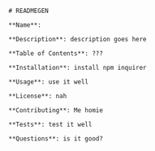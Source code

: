 
    # READMEGEN

    **Name**: 

    **Description**: description goes here

    **Table of Contents**: ???

    **Installation**: install npm inquirer
    
    **Usage**: use it well
    
    **License**: nah

    **Contributing**: Me homie

    **Tests**: test it well

    **Questions**: is it good? 